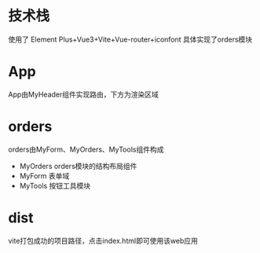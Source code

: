 # 技术栈
使用了 Element Plus+Vue3+Vite+Vue-router+iconfont
具体实现了orders模块
# App
App由MyHeader组件实现路由，下方为渲染区域
# orders
orders由MyForm、MyOrders、MyTools组件构成
- MyOrders orders模块的结构布局组件
- MyForm 表单域
- MyTools 按钮工具模块
# dist
vite打包成功的项目路径，点击index.html即可使用该web应用
